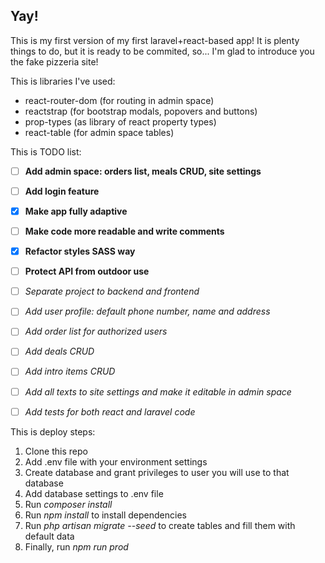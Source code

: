 ## Yay!

This is my first version of my first laravel+react-based app!
It is plenty things to do, but it is ready to be commited, so... I'm glad to introduce you the fake pizzeria site!

This is libraries I've used:

- react-router-dom (for routing in admin space)
- reactstrap (for bootstrap modals, popovers and buttons)
- prop-types (as library of react property types)
- react-table (for admin space tables)

This is TODO list:

- [ ] **Add admin space: orders list, meals CRUD, site settings**
- [ ] **Add login feature**
- [x] **Make app fully adaptive**
- [ ] **Make code more readable and write comments**
- [x] **Refactor styles SASS way**
- [ ] **Protect API from outdoor use**

- [ ] *Separate project to backend and frontend*
- [ ] *Add user profile: default phone number, name and address*
- [ ] *Add order list for authorized users*
- [ ] *Add deals CRUD*
- [ ] *Add intro items CRUD*
- [ ] *Add all texts to site settings and make it editable in admin space*
- [ ] *Add tests for both react and laravel code*

This is deploy steps:

1. Clone this repo
1. Add .env file with your environment settings
1. Create database and grant privileges to user you will use to that database
1. Add database settings to .env file
1. Run *composer install*
1. Run *npm install* to install dependencies
1. Run *php artisan migrate --seed* to create tables and fill them with default data
1. Finally, run *npm run prod*
